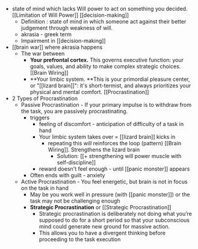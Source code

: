 - state of mind which lacks Will power to act on something you decided. [[Limitation of Will Power]] [[decision-making]] 
    - Definition : state of mind in which someone act against their better judgement through weakness of will. 
    - akrasia - greek term
    - Impairment in [[decision-making]]
- [[brain war]] where akrasia happens
    - The war between
        - **Your prefrontal cortex.** This governs executive function: your goals, values, and ability to make complex strategic choices. [[Brain Wiring]]
        - **Your limbic system. **This is your primordial pleasure center, or "[[lizard brain]]": it's short-termist, and always prioritizes your physical and mental comfort. [[Procrastination]]
- 2 Types of Procrastination
    - Passive Procrastination - If your primary impulse is to withdraw from the task, you are passively procrastinating.
        - triggers
            - feeling of discomfort - anticipation of difficulty of a task in hand
            - Your limbic system takes over = [[lizard brain]] kicks in
                - repeating this will reinforces the loop (pattern) [[Brain Wiring]]. Strengthens the lizard brain
                    - Solution: [[+ strengthening will power muscle with self-discipline]]
            - reward doesn't feel enough - until [[panic monster]] appears 
        - Often ends with guilt - anxiety 
    - Active Procrastination - You feel energetic, but brain is not in focus on the task in hand
        - May be you work well in pressure (with [[panic monster]]) or the task may not be challenging enough 
        - **Strategic Procrastination** or [[Strategic Procrastination]]
            - Strategic procrastination is deliberately not doing what you’re supposed to do for a short period so that your subconscious mind could generate new ground for massive action.
            - This allows you to have a divergent thinking before proceeding to the task execution
